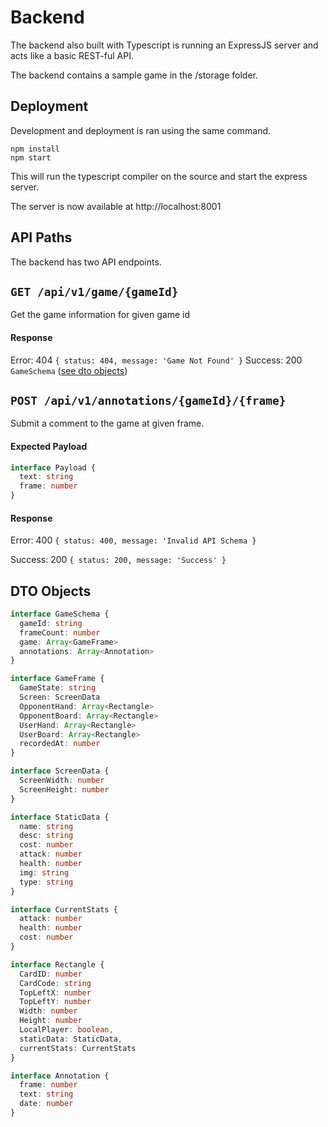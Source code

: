 # Backend

The backend also built with Typescript is running an ExpressJS server and acts like a basic REST-ful API.

The backend contains a sample game in the /storage folder.

## Deployment

Development and deployment is ran using the same command.

```
npm install
npm start
```

This will run the typescript compiler on the source and start the express server.

The server is now available at http://localhost:8001

## API Paths

The backend has two API endpoints.

## `GET /api/v1/game/{gameId}`

Get the game information for given game id

#### Response

Error: 404 `{ status: 404, message: 'Game Not Found' }`
Success: 200 `GameSchema` ([see dto objects](#dto-objects))

## `POST /api/v1/annotations/{gameId}/{frame}`

Submit a comment to the game at given frame.

#### Expected Payload

```typescript 
interface Payload {
  text: string
  frame: number
}
```

#### Response

Error: 400 `{ status: 400, message: 'Invalid API Schema }`

Success: 200 `{ status: 200, message: 'Success' }`

## DTO Objects

```typescript
interface GameSchema {
  gameId: string
  frameCount: number
  game: Array<GameFrame>
  annotations: Array<Annotation>
}
```

```typescript
interface GameFrame {
  GameState: string
  Screen: ScreenData
  OpponentHand: Array<Rectangle>
  OpponentBoard: Array<Rectangle>
  UserHand: Array<Rectangle>
  UserBoard: Array<Rectangle>
  recordedAt: number
}
```

```typescript
interface ScreenData {
  ScreenWidth: number
  ScreenHeight: number
}
```

```typescript
interface StaticData {
  name: string
  desc: string
  cost: number
  attack: number
  health: number
  img: string
  type: string
}
```

```typescript
interface CurrentStats {
  attack: number
  health: number
  cost: number
}
```

```typescript
interface Rectangle {
  CardID: number
  CardCode: string
  TopLeftX: number
  TopLeftY: number
  Width: number
  Height: number
  LocalPlayer: boolean,
  staticData: StaticData,
  currentStats: CurrentStats
}
```

```typescript
interface Annotation {
  frame: number
  text: string
  date: number
}
```